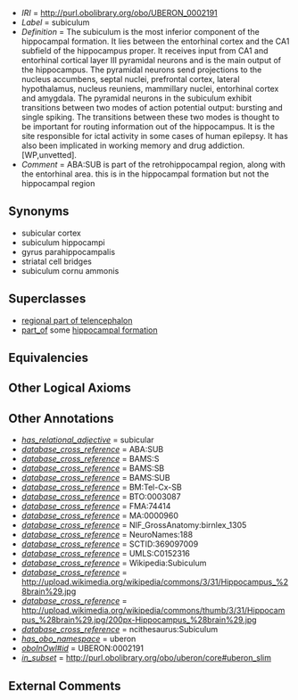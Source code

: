  * *IRI* = http://purl.obolibrary.org/obo/UBERON_0002191
 * *Label* = subiculum
 * *Definition* = The subiculum is the most inferior component of the hippocampal formation. It lies between the entorhinal cortex and the CA1 subfield of the hippocampus proper. It receives input from CA1 and entorhinal cortical layer III pyramidal neurons and is the main output of the hippocampus. The pyramidal neurons send projections to the nucleus accumbens, septal nuclei, prefrontal cortex, lateral hypothalamus, nucleus reuniens, mammillary nuclei, entorhinal cortex and amygdala. The pyramidal neurons in the subiculum exhibit transitions between two modes of action potential output: bursting and single spiking. The transitions between these two modes is thought to be important for routing information out of the hippocampus. It is the site responsible for ictal activity in some cases of human epilepsy. It has also been implicated in working memory and drug addiction. [WP,unvetted].
 * *Comment* = ABA:SUB is part of the retrohippocampal region, along with the entorhinal area. this is in the hippocampal formation but not the hippocampal region

## Synonyms

 * subicular cortex
 * subiculum hippocampi
 * gyrus parahippocampalis
 * striatal cell bridges
 * subiculum cornu ammonis

## Superclasses

 * [regional part of telencephalon](../../UBERON/91/UBERON_0002791.md)
 * [part_of](../../BFO/50/BFO_0000050.md) some [hippocampal formation](../../UBERON/21/UBERON_0002421.md)

## Equivalencies


## Other Logical Axioms


## Other Annotations

 * *[has_relational_adjective](../../UBPROP/07/UBPROP_0000007.md)* = subicular
 * *[database_cross_reference](../../ef/oboInOwl#hasDbXref.md)* = ABA:SUB
 * *[database_cross_reference](../../ef/oboInOwl#hasDbXref.md)* = BAMS:S
 * *[database_cross_reference](../../ef/oboInOwl#hasDbXref.md)* = BAMS:SB
 * *[database_cross_reference](../../ef/oboInOwl#hasDbXref.md)* = BAMS:SUB
 * *[database_cross_reference](../../ef/oboInOwl#hasDbXref.md)* = BM:Tel-Cx-SB
 * *[database_cross_reference](../../ef/oboInOwl#hasDbXref.md)* = BTO:0003087
 * *[database_cross_reference](../../ef/oboInOwl#hasDbXref.md)* = FMA:74414
 * *[database_cross_reference](../../ef/oboInOwl#hasDbXref.md)* = MA:0000960
 * *[database_cross_reference](../../ef/oboInOwl#hasDbXref.md)* = NIF_GrossAnatomy:birnlex_1305
 * *[database_cross_reference](../../ef/oboInOwl#hasDbXref.md)* = NeuroNames:188
 * *[database_cross_reference](../../ef/oboInOwl#hasDbXref.md)* = SCTID:369097009
 * *[database_cross_reference](../../ef/oboInOwl#hasDbXref.md)* = UMLS:C0152316
 * *[database_cross_reference](../../ef/oboInOwl#hasDbXref.md)* = Wikipedia:Subiculum
 * *[database_cross_reference](../../ef/oboInOwl#hasDbXref.md)* = http://upload.wikimedia.org/wikipedia/commons/3/31/Hippocampus_%28brain%29.jpg
 * *[database_cross_reference](../../ef/oboInOwl#hasDbXref.md)* = http://upload.wikimedia.org/wikipedia/commons/thumb/3/31/Hippocampus_%28brain%29.jpg/200px-Hippocampus_%28brain%29.jpg
 * *[database_cross_reference](../../ef/oboInOwl#hasDbXref.md)* = ncithesaurus:Subiculum
 * *[has_obo_namespace](../../ce/oboInOwl#hasOBONamespace.md)* = uberon
 * *[oboInOwl#id](../../id/oboInOwl#id.md)* = UBERON:0002191
 * *[in_subset](../../et/oboInOwl#inSubset.md)* = http://purl.obolibrary.org/obo/uberon/core#uberon_slim

## External Comments

